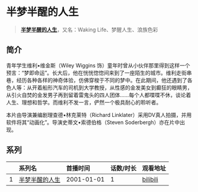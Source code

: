 # 半梦半醒的人生


> <u>**[半梦半醒的人生](https://bgm.tv/subject/53963)**</u>，又名：Waking Life、梦醒人生、浪族色彩

## 简介

青年学生维利•维金斯（Wiley Wiggins 饰）童年时曾从小伙伴那里得到这样一个预言：“梦即命运”。长大后，他在恍恍惚惚间来到了一座陌生的城市。维利走街串巷，经历各种各样的神奇体验，仿佛穿梭于不同的梦中。在此期间，他还遇到了各色人等：从开着船形汽车的司机到大学教授，从性感的金发美女到癫狂的眼睛男，从引火自焚的金发男子再到留着雷鬼头的四人团体……每个人都喋喋不休，谈论着人生、理想和哲学。而维利不发一言，俨然一个极具耐心的聆听者。

本片由导演兼编剧理查德•林克莱特（Richard Linklater）采用DV真人拍摄，并用软件将其“动画化”。导演史蒂文•索德伯格（Steven Soderbergh）亦在片中出现。





## 系列

|     |   系列名   |   首播时间  | 话数/时长  | 观看地址 |
|:---  |:------    |:----      |:---       |:---  |
| 1 |[半梦半醒的人生](https://bgm.tv/subject/53963)| 2001-01-01 | 1 | [bilibili](https://www.bilibili.com/video/BV13W4y1v7Jm)  |



